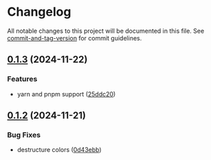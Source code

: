 # Changelog

All notable changes to this project will be documented in this file. See [commit-and-tag-version](https://github.com/absolute-version/commit-and-tag-version) for commit guidelines.

## [0.1.3](https://github.com/boddhi9/next-boil/compare/v0.1.2...v0.1.3) (2024-11-22)


### Features

* yarn and pnpm support ([25ddc20](https://github.com/boddhi9/next-boil/commit/25ddc203efc0c11da8cbe3acc5aee3c0d0fef28b))

## [0.1.2](https://github.com/boddhi9/next-boil/compare/v0.1.1...v0.1.2) (2024-11-21)


### Bug Fixes

* destructure colors ([0d43ebb](https://github.com/boddhi9/next-boil/commit/0d43ebb3492f939d44dfda10fdd50dd5e4ff91a8))
